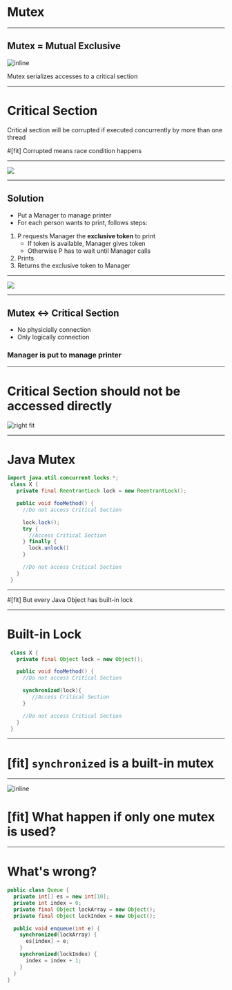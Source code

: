 # Mutex
---
## Mutex = Mutual Exclusive

![inline](img/mutex.png)

Mutex serializes accesses to a critical section

---
# Critical Section
Critical section will be corrupted if executed concurrently by more than one thread

#[fit] Corrupted means race condition happens

---
![](img/wo_mutex.png)

---
## Solution
- Put a Manager to manage printer
- For each person wants to print, follows steps:

1. P requests Manager the **exclusive token** to print
   - If token is available, Manager gives token
   - Otherwise P has to wait until Manager calls
2. Prints 
3. Returns the exclusive token to Manager

---
![](img/wi_mutex.png)

---
## Mutex <-> Critical Section
- No physicially connection
- Only logically connection

### Manager is put to manage printer

---
# Critical Section should not be accessed directly
![right fit](img/wrap.png)

---
# Java Mutex

```java
import java.util.concurrent.locks.*;
 class X {
   private final ReentrantLock lock = new ReentrantLock();

   public void fooMethod() {
     //Do not access Critical Section

     lock.lock();
     try {
       //Access Critical Section
     } finally {
       lock.unlock()
     }

     //Do not access Critical Section
   }
 }
```

---
#[fit] But every Java Object has built-in lock

---
# Built-in Lock

```java
 class X {
   private final Object lock = new Object();

   public void fooMethod() {
     //Do not access Critical Section

     synchronized(lock){
        //Access Critical Section
     }

     //Do not access Critical Section
   }
 }
```

---
# [fit] `synchronized` is a built-in mutex
---
![inline](img/two_resources.png)

# [fit] What happen if only one mutex is used?
---
# What's wrong?
```java
public class Queue {
  private int[] es = new int[10];
  private int index = 0;
  private final Object lockArray = new Object();
  private final Object lockIndex = new Object();

  public void enqueue(int e) {
    synchronized(lockArray) {
      es[index] = e;
    }
    synchronized(lockIndex) {
      index = index + 1;
    }
  }
}
```






